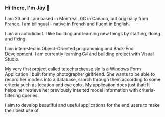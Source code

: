 ### Hi there, I'm Jay 👋

I am 23 and I am based in Montreal, QC in Canada, but originally from France.
I am bilingual - native in French and fluent in English.

I am an autodidact. I like building and learning new things by starting, doing and fixing.

I am interested in Object-Oriented programming and Back-End Development.
I am currently learning C# and building project with Visual Studio.

My very first project called tetechercheuse.sln is a Windows Form Application I built for my photographer girlfriend. She wants to be able to record her models into a database, search through them according to some criteria such as location and eye color. My application does just that: It helps her retrieve her previously inserted model information with criteria-filtering queries.

I aim to develop beautiful and useful applications for the end users to make their best use of.
<!--
**jordanjbanal/jordanjbanal** is a ✨ _special_ ✨ repository because its `README.md` (this file) appears on your GitHub profile.

Here are some ideas to get you started:

- 🔭 I’m currently working on ...
- 🌱 I’m currently learning ...
- 👯 I’m looking to collaborate on ...
- 🤔 I’m looking for help with ...
- 💬 Ask me about ...
- 📫 How to reach me: ...
- 😄 Pronouns: ...
- ⚡ Fun fact: ...
-->
